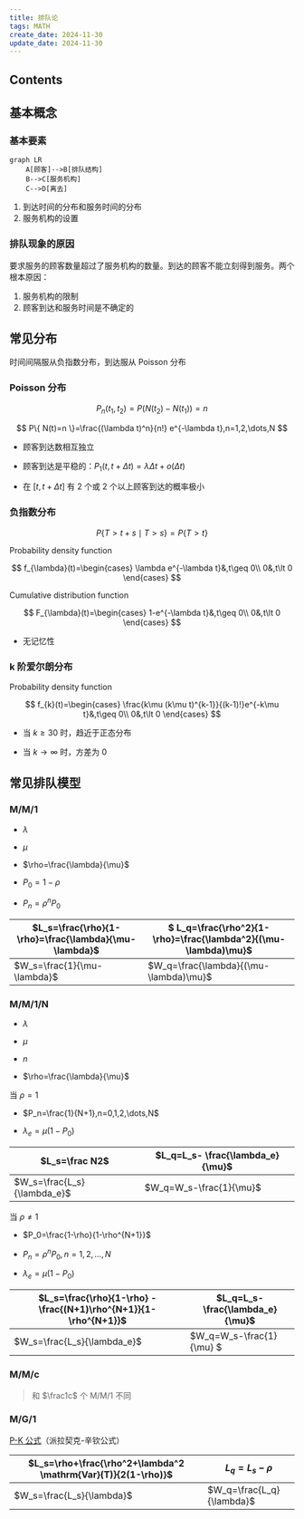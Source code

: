 ```yaml
---
title: 排队论
tags: MATH
create_date: 2024-11-30
update_date: 2024-11-30
---
```


## Contents

## 基本概念

### 基本要素

```mermaid
graph LR
    A[顾客]-->B[排队结构]
    B-->C[服务机构]
    C-->D[离去]
```

1. 到达时间的分布和服务时间的分布
2. 服务机构的设置

### 排队现象的原因

要求服务的顾客数量超过了服务机构的数量。到达的顾客不能立刻得到服务。两个根本原因：

1. 服务机构的限制
2. 顾客到达和服务时间是不确定的

## 常见分布

时间间隔服从负指数分布，到达服从 Poisson 分布

### Poisson 分布

$$
P_n(t_1,t_2)=P(N(t_2)-N(t_1))=n
$$

$$
P\{ N(t)=n \}=\frac{(\lambda t)^n}{n!} e^{-\lambda t},n=1,2,\dots,N
$$

- 顾客到达数相互独立

- 顾客到达是平稳的：$P_1(t,t+\Delta t)=\lambda \Delta t+ o(\Delta t)$

- 在 $[t,t+\Delta t]$ 有 2 个或 2 个以上顾客到达的概率极小

### 负指数分布

$$
P\{T\gt t+s\mid T\gt s\} = P\{ T\gt t\}
$$

Probability density function

$$
f_{\lambda}(t)=\begin{cases}
\lambda e^{-\lambda t}&,t\geq 0\\
0&,t\lt 0
\end{cases}
$$

Cumulative distribution function

$$
F_{\lambda}(t)=\begin{cases}
1-e^{-\lambda t}&,t\geq 0\\
0&,t\lt 0
\end{cases}
$$

- 无记忆性

### k 阶爱尔朗分布

Probability density function

$$
f_{k}(t)=\begin{cases}
\frac{k\mu (k\mu t)^{k-1}}{(k-1)!}e^{-k\mu t}&,t\geq 0\\
0&,t\lt 0
\end{cases}
$$

- 当 $k\geq 30$ 时，趋近于正态分布

- 当 $k\to\infty$ 时，方差为 $0$

## 常见排队模型

### M/M/1

- $\lambda$

- $\mu$

- $\rho=\frac{\lambda}{\mu}$

- $P_0=1-\rho$

- $P_n=\rho^n P_0$

| $L_s=\frac{\rho}{1-\rho}=\frac{\lambda}{\mu-\lambda}$ | $ L_q=\frac{\rho^2}{1-\rho}=\frac{\lambda^2}{(\mu-\lambda)\mu}$ |
| ----------------------------------------------------- | --------------------------------------------------------------- |
| $W_s=\frac{1}{\mu-\lambda}$                           | $W_q=\frac{\lambda}{(\mu-\lambda)\mu}$                          |

### M/M/1/N

- $\lambda$

- $\mu$

- $n$

- $\rho=\frac{\lambda}{\mu}$

当 $\rho=1$

- $P_n=\frac{1}{N+1},n=0,1,2,\dots,N$

- $\lambda_e=\mu(1-P_0)$

| $L_s=\frac N2$              | $L_q=L_s- \frac{\lambda_e}{\mu}$ |
| --------------------------- | -------------------------------- |
| $W_s=\frac{L_s}{\lambda_e}$ | $W_q=W_s-\frac{1}{\mu}$          |

当 $\rho\neq 1$

- $P_0=\frac{1-\rho}{1-\rho^{N+1}}$

- $P_n=\rho^n P_0,n=1,2,\dots,N$

- $\lambda_e=\mu(1-P_0)$

| $L_s=\frac{\rho}{1-\rho} - \frac{(N+1)\rho^{N+1}}{1-\rho^{N+1}}$ | $L_q=L_s-\frac{\lambda_e}{\mu}$ |
| ---------------------------------------------------------------- | ------------------------------- |
| $W_s=\frac{L_s}{\lambda_e}$                                      | $W_q=W_s-\frac{1}{\mu} $        |

### M/M/c

> 和 $\frac1c$ 个 M/M/1 不同

### M/G/1

[P-K 公式](https://en.wikipedia.org/wiki/Pollaczek%E2%80%93Khinchine_formula)（派拉契克-辛钦公式）

| $L_s=\rho+\frac{\rho^2+\lambda^2 \mathrm{Var}(T)}{2(1-\rho)}$ | $L_q=L_s-\rho$            |
| ------------------------------------------------------------- | ------------------------- |
| $W_s=\frac{L_s}{\lambda}$                                     | $W_q=\frac{L_q}{\lambda}$ |
